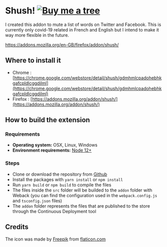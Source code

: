 # Shush! [![Buy me a tree](https://img.shields.io/badge/Buy%20me%20a%20tree-%F0%9F%8C%B3-lightgreen)](https://offset.earth/adrian)

I created this addon to mute a list of words on Twitter and Facebook. This is currently only covid-19 related in French and English but I intend to make it way more flexible in the future.

https://addons.mozilla.org/en-GB/firefox/addon/shush/

## Where to install it

- Chrome : [https://chrome.google.com/webstore/detail/shush/gdmhmlcpadohebhkgafcpldlcggdjlml](https://chrome.google.com/webstore/detail/shush/gdmhmlcpadohebhkgafcpldlcggdjlml)
- Firefox : [https://addons.mozilla.org/addon/shush/](https://addons.mozilla.org/addon/shush/)

## How to build the extension

### Requirements

- **Operating system:** OSX, Linux, Windows
- **Environment requirements:** [Node 12+](https://nodejs.org/en/)

### Steps

- Clone or download the repository from [Github](https://github.com/adriantombu/shush)
- Install the packages with `yarn install` or `npm install`
- Run `yarn build` or `npm build` to compile the files
- The files inside the `src` folder will be builded to the `addon` folder with Weback (you can find the configuration used in the `webpack.config.js` and `tsconfig.json` files)
- The `addon` folder represents the files that are published to the store through the Continuous Deployment tool

## Credits

The icon was made by [Freepik](https://www.flaticon.com/authors/freepik) from [flaticon.com](https://www.flaticon.com)
